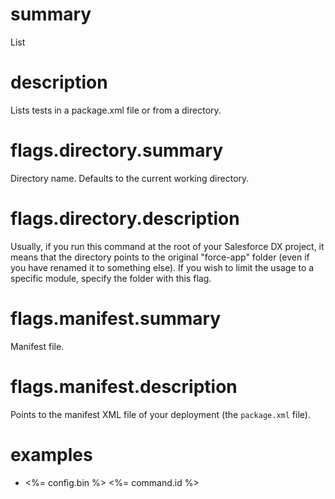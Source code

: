 # summary

List

# description

Lists tests in a package.xml file or from a directory.

# flags.directory.summary

Directory name. Defaults to the current working directory.

# flags.directory.description

Usually, if you run this command at the root of your Salesforce DX project, it means that the directory points to the original "force-app" folder (even if you have renamed it to something else). If you wish to limit the usage to a specific module, specify the folder with this flag.

# flags.manifest.summary

Manifest file.

# flags.manifest.description

Points to the manifest XML file of your deployment (the `package.xml` file).

# examples

- <%= config.bin %> <%= command.id %>
